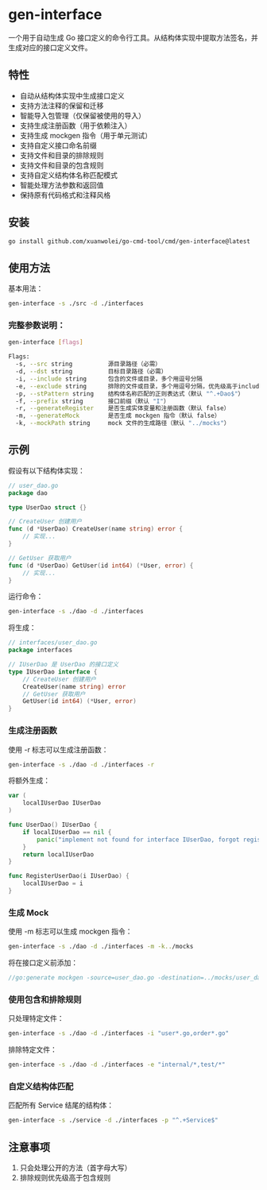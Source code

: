 # gen-interface

一个用于自动生成 Go 接口定义的命令行工具。从结构体实现中提取方法签名，并生成对应的接口定义文件。

## 特性

- 自动从结构体实现中生成接口定义
- 支持方法注释的保留和迁移
- 智能导入包管理（仅保留被使用的导入）
- 支持生成注册函数（用于依赖注入）
- 支持生成 mockgen 指令（用于单元测试）
- 支持自定义接口命名前缀
- 支持文件和目录的排除规则
- 支持文件和目录的包含规则
- 支持自定义结构体名称匹配模式
- 智能处理方法参数和返回值
- 保持原有代码格式和注释风格

## 安装

```bash
go install github.com/xuanwolei/go-cmd-tool/cmd/gen-interface@latest
```

## 使用方法
基本用法：

```bash
gen-interface -s ./src -d ./interfaces
```

### 完整参数说明：

```bash
gen-interface [flags]

Flags:
  -s, --src string          源目录路径（必需）
  -d, --dst string          目标目录路径（必需）
  -i, --include string      包含的文件或目录，多个用逗号分隔
  -e, --exclude string      排除的文件或目录，多个用逗号分隔，优先级高于include
  -p, --stPattern string    结构体名称匹配的正则表达式（默认 "^.+Dao$"）
  -f, --prefix string       接口前缀（默认 "I"）
  -r, --generateRegister    是否生成实体变量和注册函数（默认 false）
  -m, --generateMock        是否生成 mockgen 指令（默认 false）
  -k, --mockPath string     mock 文件的生成路径（默认 "../mocks"）
```

## 示例
假设有以下结构体实现：

```go
// user_dao.go
package dao

type UserDao struct {}

// CreateUser 创建用户
func (d *UserDao) CreateUser(name string) error {
    // 实现...
}

// GetUser 获取用户
func (d *UserDao) GetUser(id int64) (*User, error) {
    // 实现...
}
```

运行命令：

```bash
gen-interface -s ./dao -d ./interfaces
```

将生成：

```go
// interfaces/user_dao.go
package interfaces

// IUserDao 是 UserDao 的接口定义
type IUserDao interface {
    // CreateUser 创建用户
    CreateUser(name string) error
    // GetUser 获取用户
    GetUser(id int64) (*User, error)
}
```

### 生成注册函数
使用 -r 标志可以生成注册函数：

```bash
gen-interface -s ./dao -d ./interfaces -r
```

将额外生成：

```go
var (
    localIUserDao IUserDao
)

func UserDao() IUserDao {
    if localIUserDao == nil {
        panic("implement not found for interface IUserDao, forgot register?")
    }
    return localIUserDao
}

func RegisterUserDao(i IUserDao) {
    localIUserDao = i
}
```

### 生成 Mock
使用 -m 标志可以生成 mockgen 指令：

```bash
gen-interface -s ./dao -d ./interfaces -m -k../mocks
```

将在接口定义前添加：

```go
//go:generate mockgen -source=user_dao.go -destination=../mocks/user_dao.go -package=mocks
```

### 使用包含和排除规则
只处理特定文件：

```bash
gen-interface -s ./dao -d ./interfaces -i "user*.go,order*.go"

```

排除特定文件：

```bash
gen-interface -s ./dao -d ./interfaces -e "internal/*,test/*"

```

### 自定义结构体匹配
匹配所有 Service 结尾的结构体：

```bash
gen-interface -s ./service -d ./interfaces -p "^.+Service$"
```

## 注意事项
1. 只会处理公开的方法（首字母大写）
2. 排除规则优先级高于包含规则

